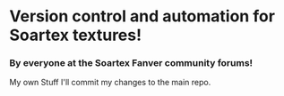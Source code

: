 # Version control and automation for Soartex textures!
### By everyone at the Soartex Fanver community forums!

My own Stuff I'll commit my changes to the main repo.

